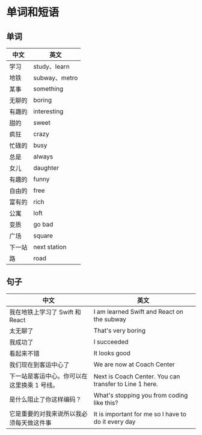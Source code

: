 # 单词和短语

## 单词

| 中文   | 英文          |
| ------ | ------------- |
| 学习   | study、learn  |
| 地铁   | subway、metro |
| 某事   | something     |
| 无聊的 | boring        |
| 有趣的 | interesting   |
| 甜的   | sweet         |
| 疯狂   | crazy         |
| 忙碌的 | busy          |
| 总是   | always        |
| 女儿   | daughter      |
| 有趣的 | funny         |
| 自由的 | free          |
| 富有的 | rich          |
| 公寓   | loft          |
| 变质   | go bad        |
| 广场   | square        |
| 下一站 | next station  |
| 路     | road          |

## 句子

| 中文                                        | 英文                                                   |
| ------------------------------------------- | ------------------------------------------------------ |
| 我在地铁上学习了 Swift 和 React             | I am learned Swift and React on the subway             |
| 太无聊了                                    | That's very boring                                     |
| 我成功了                                    | I succeeded                                            |
| 看起来不错                                  | It looks good                                          |
| 我们现在到客运中心了                        | We are now at Coach Center                             |
| 下一站是客运中心。你可以在这里换乘 1 号线。 | Next is Coach Center. You can transfer to Line 1 here. |
| 是什么阻止了你这样编码？                    | What's stopping you from coding like this?             |
| 它是重要的对我来说所以我必须每天做这件事    | It is important for me so l have to do it every day    |
